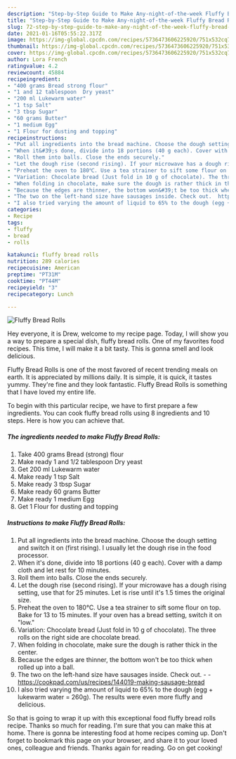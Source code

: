 ```yaml
---
description: "Step-by-Step Guide to Make Any-night-of-the-week Fluffy Bread Rolls"
title: "Step-by-Step Guide to Make Any-night-of-the-week Fluffy Bread Rolls"
slug: 72-step-by-step-guide-to-make-any-night-of-the-week-fluffy-bread-rolls
date: 2021-01-16T05:55:22.317Z
image: https://img-global.cpcdn.com/recipes/5736473606225920/751x532cq70/fluffy-bread-rolls-recipe-main-photo.jpg
thumbnail: https://img-global.cpcdn.com/recipes/5736473606225920/751x532cq70/fluffy-bread-rolls-recipe-main-photo.jpg
cover: https://img-global.cpcdn.com/recipes/5736473606225920/751x532cq70/fluffy-bread-rolls-recipe-main-photo.jpg
author: Lora French
ratingvalue: 4.2
reviewcount: 45884
recipeingredient:
- "400 grams Bread strong flour"
- "1 and 12 tablespoon  Dry yeast"
- "200 ml Lukewarm water"
- "1 tsp Salt"
- "3 tbsp Sugar"
- "60 grams Butter"
- "1 medium Egg"
- "1 Flour for dusting and topping"
recipeinstructions:
- "Put all ingredients into the bread machine. Choose the dough setting and switch it on (first rising). I usually let the dough rise in the food processor."
- "When it&#39;s done, divide into 18 portions (40 g each). Cover with a damp cloth and let rest for 10 minutes."
- "Roll them into balls. Close the ends securely."
- "Let the dough rise (second rising). If your microwave has a dough rising setting, use that for 25 minutes. Let is rise until it&#39;s 1.5 times the original size."
- "Preheat the oven to 180℃. Use a tea strainer to sift some flour on top. Bake for 13 to 15 minutes. If your oven has a bread setting, switch it on &#34;low.&#34;"
- "Variation: Chocolate bread (Just fold in 10 g of chocolate). The three rolls on the right side are chocolate bread."
- "When folding in chocolate, make sure the dough is rather thick in the center."
- "Because the edges are thinner, the bottom won&#39;t be too thick when rolled up into a ball."
- "The two on the left-hand size have sausages inside. Check out.  https://cookpad.com/us/recipes/144019-making-sausage-bread"
- "I also tried varying the amount of liquid to 65% to the dough (egg + lukewarm water = 260g). The results were even more fluffy and delicious."
categories:
- Recipe
tags:
- fluffy
- bread
- rolls

katakunci: fluffy bread rolls 
nutrition: 289 calories
recipecuisine: American
preptime: "PT31M"
cooktime: "PT44M"
recipeyield: "3"
recipecategory: Lunch

---
```



![Fluffy Bread Rolls](https://img-global.cpcdn.com/recipes/5736473606225920/751x532cq70/fluffy-bread-rolls-recipe-main-photo.jpg)

Hey everyone, it is Drew, welcome to my recipe page. Today, I will show you a way to prepare a special dish, fluffy bread rolls. One of my favorites food recipes. This time, I will make it a bit tasty. This is gonna smell and look delicious.



Fluffy Bread Rolls is one of the most favored of recent trending meals on earth. It is appreciated by millions daily. It is simple, it is quick, it tastes yummy. They're fine and they look fantastic. Fluffy Bread Rolls is something that I have loved my entire life.


To begin with this particular recipe, we have to first prepare a few ingredients. You can cook fluffy bread rolls using 8 ingredients and 10 steps. Here is how you can achieve that.

<!--inarticleads1-->

##### The ingredients needed to make Fluffy Bread Rolls:

1. Take 400 grams Bread (strong) flour
1. Make ready 1 and 1/2 tablespoon  Dry yeast
1. Get 200 ml Lukewarm water
1. Make ready 1 tsp Salt
1. Make ready 3 tbsp Sugar
1. Make ready 60 grams Butter
1. Make ready 1 medium Egg
1. Get 1 Flour for dusting and topping




<!--inarticleads2-->

##### Instructions to make Fluffy Bread Rolls:

1. Put all ingredients into the bread machine. Choose the dough setting and switch it on (first rising). I usually let the dough rise in the food processor.
1. When it&#39;s done, divide into 18 portions (40 g each). Cover with a damp cloth and let rest for 10 minutes.
1. Roll them into balls. Close the ends securely.
1. Let the dough rise (second rising). If your microwave has a dough rising setting, use that for 25 minutes. Let is rise until it&#39;s 1.5 times the original size.
1. Preheat the oven to 180℃. Use a tea strainer to sift some flour on top. Bake for 13 to 15 minutes. If your oven has a bread setting, switch it on &#34;low.&#34;
1. Variation: Chocolate bread (Just fold in 10 g of chocolate). The three rolls on the right side are chocolate bread.
1. When folding in chocolate, make sure the dough is rather thick in the center.
1. Because the edges are thinner, the bottom won&#39;t be too thick when rolled up into a ball.
1. The two on the left-hand size have sausages inside. Check out. -  - https://cookpad.com/us/recipes/144019-making-sausage-bread
1. I also tried varying the amount of liquid to 65% to the dough (egg + lukewarm water = 260g). The results were even more fluffy and delicious.




So that is going to wrap it up with this exceptional food fluffy bread rolls recipe. Thanks so much for reading. I'm sure that you can make this at home. There is gonna be interesting food at home recipes coming up. Don't forget to bookmark this page on your browser, and share it to your loved ones, colleague and friends. Thanks again for reading. Go on get cooking!
